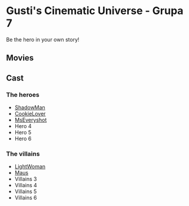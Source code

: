 # Gusti's Cinematic Universe - Grupa 7

Be the hero in your own story!

## Movies

## Cast

### The heroes

- [ShadowMan](./Cast/Heroes/ShadowMan.md)
- [CookieLover](./Cast/Heroes/CookieLover.md)
- [MsEveryshot](./Cast/Heroes/MsEveryshot.md)
- Hero 4
- Hero 5
- Hero 6

### The villains

- [LightWoman](./Cast/Villains/LightWoman.md)
- [Maus](./Cast/Heroes/Maus.md)
- Villains 3
- Villains 4
- Villains 5
- Villains 6
